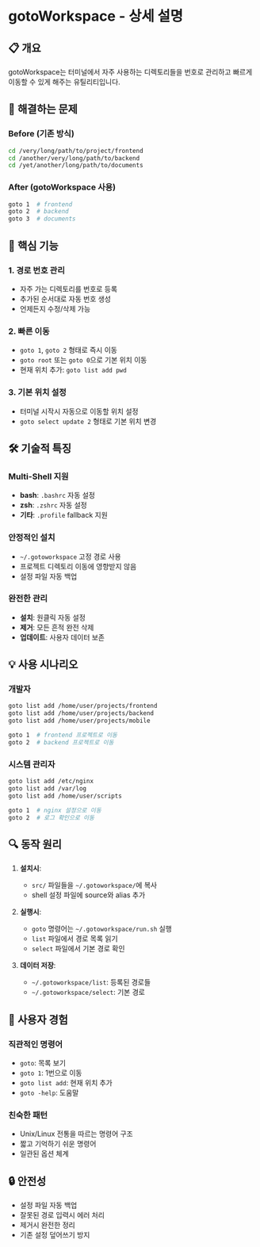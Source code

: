 # gotoWorkspace - 상세 설명

## 📋 개요

gotoWorkspace는 터미널에서 자주 사용하는 디렉토리들을 번호로 관리하고 빠르게 이동할 수 있게 해주는 유틸리티입니다.

## 🎯 해결하는 문제

### Before (기존 방식)
```bash
cd /very/long/path/to/project/frontend
cd /another/very/long/path/to/backend
cd /yet/another/long/path/to/documents
```

### After (gotoWorkspace 사용)
```bash
goto 1  # frontend
goto 2  # backend  
goto 3  # documents
```

## 🚀 핵심 기능

### 1. 경로 번호 관리
- 자주 가는 디렉토리를 번호로 등록
- 추가된 순서대로 자동 번호 생성
- 언제든지 수정/삭제 가능

### 2. 빠른 이동
- `goto 1`, `goto 2` 형태로 즉시 이동
- `goto root` 또는 `goto 0`으로 기본 위치 이동
- 현재 위치 추가: `goto list add pwd`

### 3. 기본 위치 설정
- 터미널 시작시 자동으로 이동할 위치 설정
- `goto select update 2` 형태로 기본 위치 변경

## 🛠️ 기술적 특징

### Multi-Shell 지원
- **bash**: `.bashrc` 자동 설정
- **zsh**: `.zshrc` 자동 설정  
- **기타**: `.profile` fallback 지원

### 안정적인 설치
- `~/.gotoworkspace` 고정 경로 사용
- 프로젝트 디렉토리 이동에 영향받지 않음
- 설정 파일 자동 백업

### 완전한 관리
- **설치**: 원클릭 자동 설정
- **제거**: 모든 흔적 완전 삭제
- **업데이트**: 사용자 데이터 보존

## 💡 사용 시나리오

### 개발자
```bash
goto list add /home/user/projects/frontend
goto list add /home/user/projects/backend
goto list add /home/user/projects/mobile

goto 1  # frontend 프로젝트로 이동
goto 2  # backend 프로젝트로 이동
```

### 시스템 관리자
```bash
goto list add /etc/nginx
goto list add /var/log
goto list add /home/user/scripts

goto 1  # nginx 설정으로 이동
goto 2  # 로그 확인으로 이동
```

## 🔍 동작 원리

1. **설치시**: 
   - `src/` 파일들을 `~/.gotoworkspace/`에 복사
   - shell 설정 파일에 source와 alias 추가

2. **실행시**:
   - `goto` 명령어는 `~/.gotoworkspace/run.sh` 실행
   - `list` 파일에서 경로 목록 읽기
   - `select` 파일에서 기본 경로 확인

3. **데이터 저장**:
   - `~/.gotoworkspace/list`: 등록된 경로들
   - `~/.gotoworkspace/select`: 기본 경로

## 🎨 사용자 경험

### 직관적인 명령어
- `goto`: 목록 보기
- `goto 1`: 1번으로 이동
- `goto list add`: 현재 위치 추가
- `goto -help`: 도움말

### 친숙한 패턴
- Unix/Linux 전통을 따르는 명령어 구조
- 짧고 기억하기 쉬운 명령어
- 일관된 옵션 체계

## 🔒 안전성

- 설정 파일 자동 백업
- 잘못된 경로 입력시 에러 처리  
- 제거시 완전한 정리
- 기존 설정 덮어쓰기 방지 